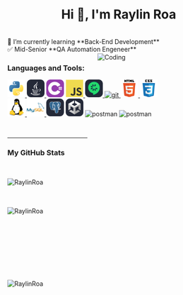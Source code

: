 <h1 align="center">Hi 👋, I'm Raylin Roa</h1>
<br>
🚀 I’m currently learning **Back-End Development**<br>
✅ Mid-Senior **QA Automation Engeneer**
<img align="right" alt="Coding" width="300" src="https://i.pinimg.com/originals/81/17/8b/81178b47a8598f0c81c4799f2cdd4057.gif">



<h3 align="left">Languages and Tools:</h3>
<p align="left"> 
  <a href="https://www.python.org" target="_blank" rel="noreferrer"> 
    <img src="https://raw.githubusercontent.com/devicons/devicon/master/icons/python/python-original.svg" alt="python" width="40" height="40"/> 
  </a> 
  <a href="https://www.java.com" target="_blank" rel="noreferrer"> 
    <img src="https://github.com/tandpfun/skill-icons/blob/main/icons/Java-Dark.svg" alt="java" width="40" height="40"/> 
  </a> 
  <a>
    <img src="https://github.com/tandpfun/skill-icons/blob/main/icons/CS.svg" width="40"> 
  </a>
  <a href="https://developer.mozilla.org/en-US/docs/Web/JavaScript" target="_blank" rel="noreferrer"> 
    <img src="https://raw.githubusercontent.com/devicons/devicon/master/icons/javascript/javascript-original.svg" alt="javascript" width="40" height="40"/> 
  </a> 
  <a target="_blank" rel="noopener noreferrer" href="/tandpfun/skill-icons/blob/main/icons/Gherkin-Dark.svg">
    <img src="https://github.com/tandpfun/skill-icons/raw/main/icons/Gherkin-Dark.svg" width="40" style="max-width: 100%;">
  </a>
  <a href="https://git-scm.com/" target="_blank" rel="noreferrer"> 
    <img src="https://www.vectorlogo.zone/logos/git-scm/git-scm-icon.svg" alt="git" width="40" height="40"/> 
  </a> 
  <a href="https://www.w3.org/html/" target="_blank" rel="noreferrer"> 
    <img src="https://raw.githubusercontent.com/devicons/devicon/master/icons/html5/html5-original-wordmark.svg" alt="html5" width="40" height="40"/> 
  </a> 
  <a href="https://www.w3schools.com/css/" target="_blank" rel="noreferrer"> 
    <img src="https://raw.githubusercontent.com/devicons/devicon/master/icons/css3/css3-original-wordmark.svg" alt="css3" width="40" height="40"/> 
  </a> 
  <br>
  <a href="https://www.linux.org/" target="_blank" rel="noreferrer"> 
    <img src="https://raw.githubusercontent.com/devicons/devicon/master/icons/linux/linux-original.svg" alt="linux" width="40" height="40"/> 
  </a> 
  <a href="https://www.mysql.com/" target="_blank" rel="noreferrer"> 
    <img src="https://raw.githubusercontent.com/devicons/devicon/master/icons/mysql/mysql-original-wordmark.svg" alt="mysql" width="40" height="40"/> 
  </a>
  <a>
    <img src="https://github.com/tandpfun/skill-icons/blob/main/icons/PostgreSQL-Dark.svg" width="40"> 
  </a>
  <a>
    <img src="https://github.com/tandpfun/skill-icons/blob/main/icons/Unity-Dark.svg" width="40">
  </a>
  <a>
    <img src="https://www.vectorlogo.zone/logos/getpostman/getpostman-icon.svg" alt="postman" width="40">
  </a>
  <a>
    <img src="https://www.vectorlogo.zone/logos/visualstudio_code/visualstudio_code-icon.svg" alt="postman" width="40"> 
  </a>
</p>
    <br>


<hr width="36%" >

<h3>My GitHub Stats</h3>
<!--<img align="right" alt="Coding" width="300" src="https://cdn.dribbble.com/users/1277312/screenshots/14733298/media/39b1045e593737587dd60e42c8422d1f.gif" >-->
<br>
<p><img align="left" src="https://github-readme-stats.vercel.app/api/top-langs?username=RaylinRoa&show_icons=true&theme=dark&locale=en&layout=compact" alt="RaylinRoa" /></p>

<br><br><br>
<p>&nbsp;<img align="left" src="https://github-readme-stats.vercel.app/api?username=RaylinRoa&show_icons=true&theme=dark&locale=en" alt="RaylinRoa" /></p>
<br><br><br><br><br><br><br>

<p><img align="left" src="https://github-readme-streak-stats.herokuapp.com/?user=RaylinRoa&theme=dark" alt="RaylinRoa" /></p>
<!--
**RaylinRoa/RaylinRoa** is a ✨ _special_ ✨ repository because its `README.md` (this file) appears on your GitHub profile.

Here are some ideas to get you started:

- 🔭 I’m currently working on ...
- 🌱 I’m currently learning ...
- 👯 I’m looking to collaborate on ...
- 🤔 I’m looking for help with ...
- 💬 Ask me about ...
- 📫 How to reach me: ...
- 😄 Pronouns: ...
- ⚡ Fun fact: ...
-->
